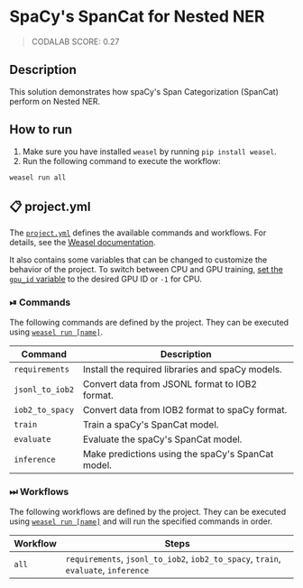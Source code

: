 # SpaCy's SpanCat for Nested NER

> CODALAB SCORE: 0.27

## Description

This solution demonstrates how spaCy's Span Categorization (SpanCat) perform on Nested NER.

## How to run

1. Make sure you have installed `weasel` by running `pip install weasel`.
2. Run the following command to execute the workflow:

```bash
weasel run all
```

## 📋 project.yml

The [`project.yml`](project.yml) defines the available commands and workflows. For details, see the
[Weasel documentation](https://github.com/explosion/weasel).

It also contains some variables that can be changed to customize the behavior of the project.
To switch between CPU and GPU training, [set the `gpu_id` variable](project.yml?plain=1#L11) to the desired GPU ID or `-1` for CPU.

### ⏯ Commands

The following commands are defined by the project. They
can be executed using [`weasel run [name]`](https://github.com/explosion/weasel/tree/main/docs/cli.md#rocket-run).

| Command | Description |
| --- | --- |
| `requirements` | Install the required libraries and spaCy models. |
| `jsonl_to_iob2` | Convert data from JSONL format to IOB2 format. |
| `iob2_to_spacy` | Convert data from IOB2 format to spaCy format. |
| `train` | Train a spaCy's SpanCat model. |
| `evaluate` | Evaluate the spaCy's SpanCat model. |
| `inference` | Make predictions using the spaCy's SpanCat model. |

### ⏭ Workflows

The following workflows are defined by the project. They
can be executed using [`weasel run [name]`](https://github.com/explosion/weasel/tree/main/docs/cli.md#rocket-run)
and will run the specified commands in order.

| Workflow | Steps |
| --- | --- |
| `all` | `requirements`, `jsonl_to_iob2`, `iob2_to_spacy`, `train`, `evaluate`, `inference` |
